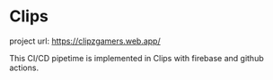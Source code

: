 # Clips

project url: https://clipzgamers.web.app/

This CI/CD pipetime is implemented in Clips with firebase and github actions.
